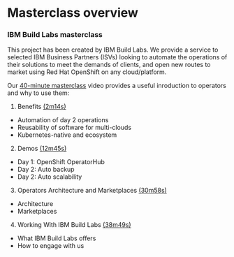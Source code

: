 # Masterclass overview

### IBM Build Labs masterclass

This project has been created by IBM Build Labs.  We provide a service to selected IBM Business Partners (ISVs) looking to automate the operations of their solutions to meet the demands of clients, and open new routes to market using Red Hat OpenShift on any cloud/platform.

Our [40-minute masterclass](https://www.youtube.com/watch?v=D6njEyXPieg) video provides a useful inroduction to operators and why to use them:

1. Benefits [(2m14s)](https://youtu.be/D6njEyXPieg?t=134)

* Automation of day 2 operations
* Reusability of software for multi-clouds
* Kubernetes-native and ecosystem

2. Demos [(12m45s)](https://www.youtube.com/watch?v=D6njEyXPieg&t=12m45s)

* Day 1: OpenShift OperatorHub
* Day 2: Auto backup
* Day 2: Auto scalability

3. Operators Architecture and Marketplaces [(30m58s)](https://youtu.be/D6njEyXPieg?t=1858)

* Architecture
* Marketplaces

4. Working With IBM Build Labs [(38m49s)](https://youtu.be/D6njEyXPieg?t=2329)

* What IBM Build Labs offers
* How to engage with us
